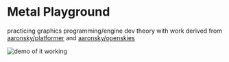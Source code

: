 # Metal Playground

practicing graphics programming/engine dev theory with work derived from [aaronsky/platformer](https://github.com/aaronsky/platformer) and [aaronsky/openskies](https://github.com/aaronsky/openskies)

![demo of it working](https://user-images.githubusercontent.com/10502938/80046609-1c8d1880-84d9-11ea-9279-185ad9e8bff7.png)

